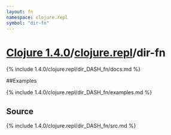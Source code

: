 ```yaml
---
layout: fn
namespace: clojure.repl
symbol: "dir-fn"
---
```


# [Clojure 1.4.0](../../)/[clojure.repl](../)/dir-fn

{% include 1.4.0/clojure.repl/dir_DASH_fn/docs.md %}

##Examples

{% include 1.4.0/clojure.repl/dir_DASH_fn/examples.md %}
## Source
{% include 1.4.0/clojure.repl/dir_DASH_fn/src.md %}

